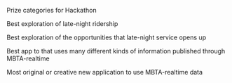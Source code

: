 Prize categories for Hackathon

Best exploration of late-night ridership

Best exploration of the opportunities that late-night service opens up

Best app to that uses many different kinds of information published through MBTA-realtime

Most original or creative new application to use MBTA-realtime data
